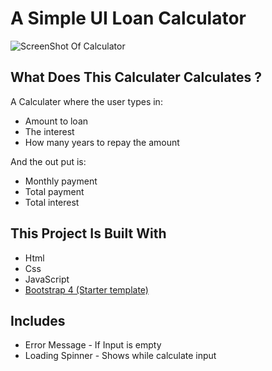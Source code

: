 # A Simple UI Loan Calculator

![ScreenShot Of Calculator](../loanCalculator/img/loanCalculatorOverview.png)

## What Does This Calculater Calculates ?

A Calculater where the user types in:

- Amount to loan
- The interest
- How many years to repay the amount

And the out put is:

- Monthly payment
- Total payment
- Total interest

## This Project Is Built With

- Html
- Css
- JavaScript
- [Bootstrap 4 (Starter template)](https://getbootstrap.com/docs/4.1/getting-started/introduction/)

## Includes

- Error Message - If Input is empty
- Loading Spinner - Shows while calculate input
